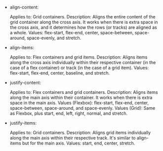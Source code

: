 - align-content:

    Applies to: Grid containers.
    Description: Aligns the entire content of the grid container along the cross axis. It works when there is extra space in the cross axis, and it determines how the rows (or tracks) are aligned as a whole.
    Values: flex-start, flex-end, center, space-between, space-around, space-evenly, and stretch.
- align-items:

    Applies to: Flex containers and grid items.
    Description: Aligns items along the cross axis individually within their respective container (in the case of a flex container) or track (in the case of a grid item).
    Values: flex-start, flex-end, center, baseline, and stretch.

- justify-content:

    Applies to: Flex containers and grid containers.
    Description: Aligns items along the main axis within their container. It works when there is extra space in the main axis.
    Values (Flexbox): flex-start, flex-end, center, space-between, space-around, and space-evenly.
    Values (Grid): Same as Flexbox, plus start, end, left, right, normal, and stretch.

- justify-items:

    Applies to: Grid containers.
    Description: Aligns grid items individually along the main axis within their respective track. It's similar to align-items but for the main axis.
    Values: start, end, center, stretch.
